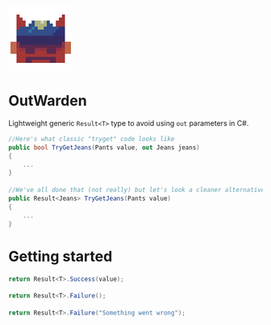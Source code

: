 ![OutWarden](https://github.com/Moreault/OutWarden/blob/master/outwarden.png)

# OutWarden
Lightweight generic `Result<T>` type to avoid using `out` parameters in C#.

```c#
//Here's what classic "tryget" code looks like
public bool TryGetJeans(Pants value, out Jeans jeans)
{
    ...
}

//We've all done that (not really) but let's look a cleaner alternative...
public Result<Jeans> TryGetJeans(Pants value)
{
    ...
}
```

# Getting started

```cs
return Result<T>.Success(value);

return Result<T>.Failure();

return Result<T>.Failure("Something went wrong");
```